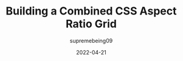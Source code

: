 ---
author: supremebeing09
date: 2022-04-21
permalink: false
publisher: 9elements
tags:
  - css
target_url: https://9elements.com/blog/combined-aspect-ratio-grid/
title: Building a Combined CSS Aspect Ratio Grid
---